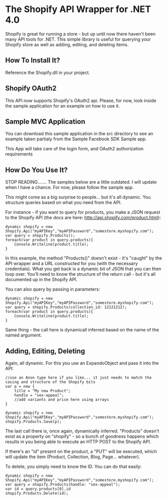 The Shopify API Wrapper for .NET 4.0
=====================================

Shopify is great for running a store - but up until now there haven't been many API tools for .NET. This simple library is useful for querying your Shopify store as well as adding, editing, and deleting items.

How To Install It?
------------------
Reference the Shopify.dll in your project.

Shopify OAuth2
------------------
This API now supports Shopify's OAuth2 api.  Please, for now, look inside the sample application for an example on how to use it.

Sample MVC Application
------------------
You can download this sample application in the src directory to see an example taken partialy from the Sample Facebook SDK Sample app.

This App will take care of the login form, and OAuth2 authorization requirements


How Do You Use It?
------------------

STOP READING....... The samples below are a little outdated.  I will update when I have a chance.  For now, please follow the sample app.


This might come as a big surprise to people... but it's all dynamic. You structure queries based on what you need from the API.

For instance - if you want to query for products, you make a JSON request to the Shopify API (the docs are here: http://api.shopify.com/product.html):

	dynamic shopify = new Shopify.Api("myAPIKey","myAPIPassword","somestore.myshopify.com");
	var query = shopify.Products();
	foreach(var product in query.products){
		Console.Writeline(product.title);
	}

In this example, the method "Products()" doesn't exist - it's "caught" by the API wrapper and a URL constructed for you (with the necessary credentials). What you get back is a dynamic bit of JSON that you can then loop over. You'll need to know the structure of the return call - but it's all documented up in the Shopify API.

You can also query by passing in parameters:
	
	dynamic shopify = new Shopify.Api("myAPIKey","myAPIPassword","somestore.myshopify.com");
	var query = shopify.Products(collection_id: 12121212);
	foreach(var product in query.products){
		Console.Writeline(product.title);
	}

Same thing - the call here is dynamicall inferred based on the name of the named argument.

Adding, Editing, Deleting
-------------------------
Again, all dynamic. For this you use an ExpandoObject and pass it into the API:
	
	//use an Anon type here if you like... it just needs to match the casing and structure of the Shopify bits
	var p = new {
		title = "My new Product";
		handle = "sex-appeal";
		//add variants and price here using arrays
	}

	dynamic shopify = new Shopify.Api("myAPIKey","myAPIPassword","somestore.myshopify.com");
	shopify.Products.Save(p);

The last call there is, once again, dynamically inferred. "Products" doesn't exist as a property on "shopify" - so a bunch of goodness happens which results in you being able to execute an HTTP POST to the Shopify API.

If there's an "id" present on the product, a "PUT" will be executed, which will update the item (Product, Collection, Blog, Page... whatever).

To delete, you simply need to know the ID. You can do that easily:
	
	dynamic shopify = new Shopify.Api("myAPIKey","myAPIPassword","somestore.myshopify.com");
	var query = shopify.Products(handle: "sex-appeal");
	var id = query.products[0].id
	shopify.Products.Delete(id);
